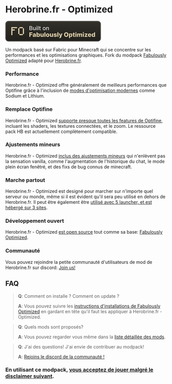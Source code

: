 # Herobrine.fr - Optimized

[![Built on Fabulously Optimized](https://raw.githubusercontent.com/intergrav/devins-badges/v2/assets/cozy/built-with/fabulously-optimized_64h.png)](https://github.com/Fabulously-Optimized/fabulously-optimized)

Un modpack basé sur Fabric pour Minecraft qui se concentre sur les performances et les optimisations graphiques. Fork du modpack [Fabulously Optimized][3] adapté pour [Herobrine.fr][17].

### Performance

Herobrine.fr - Optimized offre généralement de meilleurs performances que Optifine grâce à l'inclusion de [modes d'optimisation modernes][1] comme Sodium et Lithium.

### Remplace Optifine

Herobrine.fr - Optimized [supporte presque toutes les features de Optifine][2], incluant les shaders, les textures connectées, et le zoom. Le ressource pack HB est actuellement complètement compatible.

### Ajustements mineurs

Herobrine.fr - Optimized [inclus des ajustements mineurs][4] qui n'enlèvent pas la sensation vanilla, comme l'augmentation de l'historique du chat, le mode plein écran fenêtré, et des fixs de bug connus de minecraft.

### Marche partout

Herobrine.fr - Optimized est designé pour marcher sur n'importe quel serveur ou monde, même si il est évident qu'il sera peu utilisé en dehors de Herobrine.fr. Il peut être également être [utilisé avec 5 launcher, et est hébergé sur 3 sites][6].

### Développement ouvert

Herobrine.fr - Optimized [est open source][8] tout comme sa base: [Fabulously Optimized][3].

### Communauté

Vous pouvez rejoindre la petite communauté d'utilisateurs de mod de Herobrine.fr sur discord: [Join us!][10]

## FAQ

> **Q**: Comment on installe ? Comment on update ?
> 
> **A**: Vous pouvez suivre les [instructions d'installations de Fabulously Optimized][11] en gardant en tête qu'il faut les appliquer à Herobrine.fr - Optimized.


> **Q**: Quels mods sont proposés? 
> 
> **A**: Vous pouvez regarder vous même dans la [liste détaillée des mods][12].


> **Q**: J'ai des questions! J'ai envie de contribuer au modpack!
> 
> **A**: [Rejoins le discord de la communauté !][10]

### En utilisant ce modpack, [vous acceptez de jouer malgré le disclaimer suivant][15].

[1]: https://github.com/HB-Modding-Crew/Herobrine.fr-Optimized/blob/main/INCLUDED-MODS.md#smooth
[2]: https://fabulously-optimized.gitbook.io/modpack/readme/give-up-optifine
[3]: https://www.curseforge.com/minecraft/modpacks/fabulously-optimized
[4]: https://github.com/HB-Modding-Crew/Herobrine.fr-Optimized/blob/main/INCLUDED-MODS.md#functional
[5]: https://github.com/HB-Modding-Crew/Herobrine.fr-Optimized/blob/main/CHANGELOG.md
[6]: https://github.com/HB-Modding-Crew/Herobrine.fr-Optimized#downloads
[7]: https://fabulously-optimized.gitbook.io/modpack/readme/language-support
[8]: https://github.com/HB-Modding-Crew/Herobrine.fr-Optimized
[9]: https://github.com/HB-Modding-Crew/Herobrine.fr-Optimized/issues/257
[10]: https://discord.gg/NYCM2mxv
[11]: https://fabulously-optimized.gitbook.io/modpack/
[12]: https://github.com/HB-Modding-Crew/Herobrine.fr-Optimized/blob/main/INCLUDED-MODS.md
[13]: https://fabulously-optimized.gitbook.io/modpack/readme/server-setup
[14]: https://www.bisecthosting.com/clients/aff.php?aff=2604
[15]: https://github.com/HB-Modding-Crew/Herobrine.fr-Optimized#disclaimers
[16]: https://github.com/HB-Modding-Crew/Herobrine.fr-Optimized/blob/main/CONTRIBUTING.md
[17]: https://www.herobrine.fr/index.php